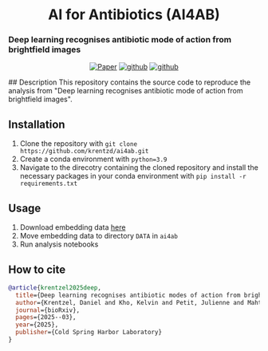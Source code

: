 
<h1 align="center">
AI for Antibiotics (AI4AB)

</h1>

### Deep learning recognises antibiotic mode of action from brightfield images
<p align="center">
    <a href="https://www.biorxiv.org/content/10.1101/2025.03.30.645928v3"><img alt="Paper" src="https://img.shields.io/badge/paper-bioRxiv-%23b62b39"></a>
    <a href="https://github.com/krentzd/ai4ab/"><img alt="github" src="https://img.shields.io/github/stars/krentzd/ai4ab?style=social"></a>
    <a href="https://github.com/krentzd/ai4ab/"><img alt="github" src="https://img.shields.io/github/forks/krentzd/ai4ab?style=social"></a>
</p>
</p>
## Description 
This repository contains the source code to reproduce the analysis from "Deep learning recognises antibiotic mode of action from brightfield images".

## Installation
1) Clone the repository with `git clone https://github.com/krentzd/ai4ab.git`
2) Create a conda environment with `python=3.9`
3) Navigate to the direcotry containing the cloned repository and install the necessary packages in your conda environment with `pip install -r requirements.txt`
   
## Usage 
1) Download embedding data [here](https://drive.proton.me/urls/3MRM7J3MW4#dZKoPQBYuxpw)
2) Move embedding data to directory `DATA` in `ai4ab`
3) Run analysis notebooks

## How to cite
```bibtex
@article{krentzel2025deep,
  title={Deep learning recognises antibiotic modes of action from brightfield images},
  author={Krentzel, Daniel and Kho, Kelvin and Petit, Julienne and Mahtal, Nassim and Chiaravalli, Jeanne and Shorte, Spencer L and Wehenkel, Anne Marie and Boneca, Ivo G and Zimmer, Christophe},
  journal={bioRxiv},
  pages={2025--03},
  year={2025},
  publisher={Cold Spring Harbor Laboratory}
}
```
